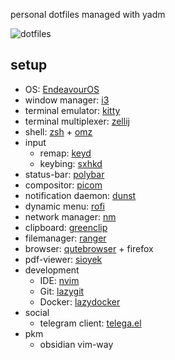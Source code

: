 personal dotfiles managed with yadm

![dotfiles](https://github.com/user-attachments/assets/a49711c1-0e2e-4777-a515-7cd4b300865b)

## setup

- OS: [EndeavourOS](https://endeavouros.com/)
- window manager: [i3](https://github.com/i3/i3)
- terminal emulator: [kitty](https://github.com/kovidgoyal/kitty)
- terminal multiplexer: [zellij](https://github.com/zellij-org/zellij)
- shell: [zsh](https://github.com/zsh-users/zsh) + [omz](https://github.com/ohmyzsh/ohmyzsh)
- input
  - remap: [keyd](https://github.com/rvaiya/keyd)
  - keybing: [sxhkd](https://github.com/baskerville/sxhkd)
- status-bar: [polybar](https://github.com/polybar/polybar)
- compositor: [picom](https://github.com/yshui/picom)
- notification daemon: [dunst](https://github.com/dunst-project/dunst)
- dynamic menu: [rofi](https://github.com/davatorium/rofi)
- network manager: [nm](https://github.com/NetworkManager/NetworkManager)
- clipboard: [greenclip](https://github.com/erebe/greenclip)
- filemanager: [ranger](https://github.com/ranger/ranger)
- browser: [qutebrowser](https://github.com/qutebrowser/qutebrowser) + firefox
- pdf-viewer: [sioyek](https://github.com/ahrm/sioyek)
- development
  - IDE: [nvim](https://github.com/neovim/neovim)
  - Git: [lazygit](https://github.com/jesseduffield/lazygit)
  - Docker: [lazydocker](https://github.com/jesseduffield/lazydocker)
- social
  - telegram client: [telega.el](https://github.com/zevlg/telega.el)
- pkm
  - obsidian vim-way
